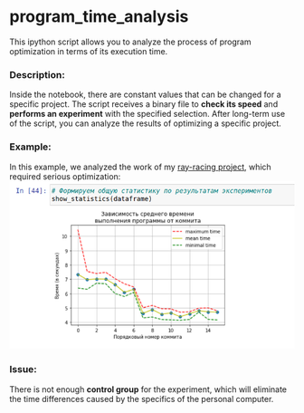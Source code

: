 # program_time_analysis
This ipython script allows you to analyze the process of program optimization in terms of its execution time.

### Description:
Inside the notebook, there are constant values that can be changed for a specific project. The script receives a binary file to <b>check its speed</b> and <b>performs an experiment</b> with the specified selection. After long-term use of the script, you can analyze the results of optimizing a specific project.

### Example:
In this example, we analyzed the work of my <a href="https://github.com/zkerriga/miniRT">ray-racing project</a>, which required serious optimization:
![miniRT](https://github.com/zkerriga/program_time_analysis/blob/master/results_example.png)

### Issue:
There is not enough <b>control group</b> for the experiment, which will eliminate the time differences caused by the specifics of the personal computer.
